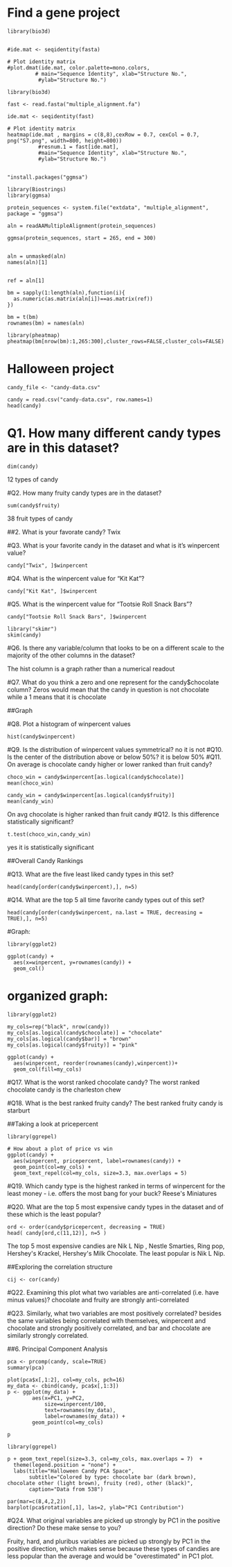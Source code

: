 # Find a gene project

```{r}
library(bio3d)


#ide.mat <- seqidentity(fasta)

# Plot identity matrix
#plot.dmat(ide.mat, color.palette=mono.colors,
         # main="Sequence Identity", xlab="Structure No.",
          #ylab="Structure No.")
```


```{r}
library(bio3d)

fast <- read.fasta("multiple_alignment.fa")
```
```{r}
ide.mat <- seqidentity(fast)

# Plot identity matrix
heatmap(ide.mat , margins = c(8,8),cexRow = 0.7, cexCol = 0.7, png("S7.png", width=800, height=800))
          #resnum.1 = fast[ide.mat],
          #main="Sequence Identity", xlab="Structure No.",
          #ylab="Structure No.")

```
```{r}

```
```{r}
"install.packages("ggmsa")

library(Biostrings)
library(ggmsa)

protein_sequences <- system.file("extdata", "multiple_alignment", package = "ggmsa")

aln = readAAMultipleAlignment(protein_sequences)

ggmsa(protein_sequences, start = 265, end = 300)


aln = unmasked(aln)
names(aln)[1]


ref = aln[1]

bm = sapply(1:length(aln),function(i){
  as.numeric(as.matrix(aln[i])==as.matrix(ref))
})

bm = t(bm)
rownames(bm) = names(aln)

library(pheatmap)
pheatmap(bm[nrow(bm):1,265:300],cluster_rows=FALSE,cluster_cols=FALSE)

```

# Halloween project

```{r}
candy_file <- "candy-data.csv"

```

```{r}
candy = read.csv("candy-data.csv", row.names=1)
head(candy)
```

# Q1. How many different candy types are in this dataset?
```{r}
dim(candy)
```
12 types of candy

#Q2. How many fruity candy types are in the dataset?
```{r}
sum(candy$fruity)
```
38 fruit types of candy


##2. What is your favorate candy?
Twix

#Q3. What is your favorite candy in the dataset and what is it’s winpercent value?
```{r}
candy["Twix", ]$winpercent
```

#Q4. What is the winpercent value for “Kit Kat”?
```{r}
candy["Kit Kat", ]$winpercent
```

#Q5. What is the winpercent value for “Tootsie Roll Snack Bars”?
```{r}
candy["Tootsie Roll Snack Bars", ]$winpercent
```

```{r}
library("skimr")
skim(candy)
```




#Q6. Is there any variable/column that looks to be on a different scale to the majority of the other columns in the dataset?

The hist column is a graph rather than a numerical readout
    
#Q7. What do you think a zero and one represent for the candy$chocolate column?
Zeros would mean that the candy in question is not chocolate while a 1 means that it is chocolate 


##Graph

#Q8. Plot a histogram of winpercent values
```{r}
hist(candy$winpercent)
```

#Q9. Is the distribution of winpercent values symmetrical?
no it is not
#Q10. Is the center of the distribution above or below 50%?
it is below 50%
#Q11. On average is chocolate candy higher or lower ranked than fruit candy?
```{r}
choco_win = candy$winpercent[as.logical(candy$chocolate)]
mean(choco_win)
```

```{r}
candy_win = candy$winpercent[as.logical(candy$fruity)]
mean(candy_win)
```
On avg chocolate is higher ranked than fruit candy
#Q12. Is this difference statistically significant?
```{r}
t.test(choco_win,candy_win)
```
yes it is statistically significant

##Overall Candy Rankings

#Q13. What are the five least liked candy types in this set?
```{r}
head(candy[order(candy$winpercent),], n=5)
```

#Q14. What are the top 5 all time favorite candy types out of this set?

```{r}
head(candy[order(candy$winpercent, na.last = TRUE, decreasing = TRUE),], n=5)
```
#Graph:
```{r}
library(ggplot2)

ggplot(candy) + 
  aes(x=winpercent, y=rownames(candy)) +
  geom_col()
```
# organized graph:
```{r}
library(ggplot2)

my_cols=rep("black", nrow(candy))
my_cols[as.logical(candy$chocolate)] = "chocolate"
my_cols[as.logical(candy$bar)] = "brown"
my_cols[as.logical(candy$fruity)] = "pink"

ggplot(candy) +
  aes(winpercent, reorder(rownames(candy),winpercent))+
  geom_col(fill=my_cols)
```
#Q17. What is the worst ranked chocolate candy?
The worst ranked chocolate candy is the charleston chew

#Q18. What is the best ranked fruity candy?
The best ranked fruity candy is starburt


##Taking a look at pricepercent

```{r}
library(ggrepel)

# How about a plot of price vs win
ggplot(candy) +
  aes(winpercent, pricepercent, label=rownames(candy)) +
  geom_point(col=my_cols) + 
  geom_text_repel(col=my_cols, size=3.3, max.overlaps = 5)

```

#Q19. Which candy type is the highest ranked in terms of winpercent for the least money - i.e. offers the most bang for your buck?
Reese's Miniatures

#Q20. What are the top 5 most expensive candy types in the dataset and of these which is the least popular?
```{r}
ord <- order(candy$pricepercent, decreasing = TRUE)
head( candy[ord,c(11,12)], n=5 )
```
The top 5 most expensive candies are Nik L Nip , Nestle Smarties, Ring pop, Hershey's Krackel, Hershey's Milk Chocolate. The least popular is Nik L Nip.

##Exploring the correlation structure

```{r}
cij <- cor(candy)

```


#Q22. Examining this plot what two variables are anti-correlated (i.e. have minus values)?
chocolate and fruity are strongly anti-correlated

#Q23. Similarly, what two variables are most positively correlated?
besides the same variables being correlated with themselves, winpercent and chocolate and strongly positively correlated, and bar and chocolate are similarly strongly correlated.


##6. Principal Component Analysis

```{r}
pca <- prcomp(candy, scale=TRUE)
summary(pca)

plot(pca$x[,1:2], col=my_cols, pch=16)
my_data <- cbind(candy, pca$x[,1:3])
p <- ggplot(my_data) + 
        aes(x=PC1, y=PC2, 
            size=winpercent/100,  
            text=rownames(my_data),
            label=rownames(my_data)) +
        geom_point(col=my_cols)

p
```
```{r}
library(ggrepel)

p + geom_text_repel(size=3.3, col=my_cols, max.overlaps = 7)  + 
  theme(legend.position = "none") +
  labs(title="Halloween Candy PCA Space",
       subtitle="Colored by type: chocolate bar (dark brown), chocolate other (light brown), fruity (red), other (black)",
       caption="Data from 538")
```
```{r}
par(mar=c(8,4,2,2))
barplot(pca$rotation[,1], las=2, ylab="PC1 Contribution")
```

#Q24. What original variables are picked up strongly by PC1 in the positive direction? Do these make sense to you?

Fruity, hard, and pluribus variables are picked up strongly by PC1 in the positive direction, which makes sense because these types of candies are less popular than the average and would be "overestimated" in PC1 plot. 

